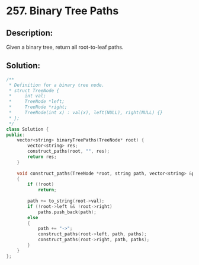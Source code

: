 # 257. Binary Tree Paths

## Description:

Given a binary tree, return all root-to-leaf paths.

## Solution:

```c++
/**
 * Definition for a binary tree node.
 * struct TreeNode {
 *     int val;
 *     TreeNode *left;
 *     TreeNode *right;
 *     TreeNode(int x) : val(x), left(NULL), right(NULL) {}
 * };
 */
class Solution {
public:
    vector<string> binaryTreePaths(TreeNode* root) {
        vector<string> res;
        construct_paths(root, "", res);
        return res;
    }
    
    void construct_paths(TreeNode *root, string path, vector<string> &paths)
    {
        if (!root)
            return;
        
        path += to_string(root->val);
        if (!root->left && !root->right)
            paths.push_back(path);
        else
        {
            path += "->";
            construct_paths(root->left, path, paths);
            construct_paths(root->right, path, paths);
        }
    }
};
```

<!-- remark：

-  -->
